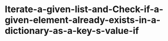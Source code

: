 # Iterate-a-given-list-and-Check-if-a-given-element-already-exists-in-a-dictionary-as-a-key-s-value-if